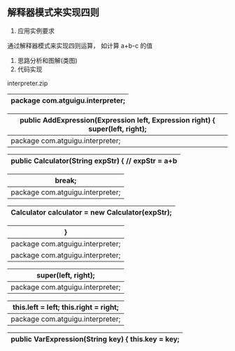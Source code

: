 ## 解释器模式来实现四则

1.  应用实例要求

通过解释器模式来实现四则运算， 如计算 a+b-c 的值

1.  思路分析和图解(类图)
2.  代码实现

interpreter.zip

| package com.atguigu.interpreter; |
| --- |

| public AddExpression(Expression left, Expression right) { super(left, right); |
| --- |
| package com.atguigu.interpreter; |

| public Calculator(String expStr) { // expStr = a+b |
| --- |

| break; |
| --- |
| package com.atguigu.interpreter; |

| Calculator calculator = new Calculator(expStr); |
| --- |

| } |
| --- |
| package com.atguigu.interpreter; |
| package com.atguigu.interpreter; |

| super(left, right); |
| --- |
| package com.atguigu.interpreter; |

| this.left = left; this.right = right; |
| --- |
| package com.atguigu.interpreter; |

| public VarExpression(String key) { this.key = key; |
| --- |